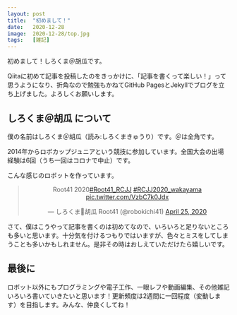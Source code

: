 ```yaml
---
layout: post
title:  "初めまして！"
date:   2020-12-28
image:  2020-12-28/top.jpg
tags:   [雑記]
---
```

初めまして！しろくま＠胡瓜です。

Qiitaに初めて記事を投稿したのをきっかけに、「記事を書くって楽しい！」って思うようになり、折角なので勉強もかねてGitHub PagesとJekyllでブログを立ち上げました。よろしくお願いします。

## しろくま＠胡瓜 について

僕の名前はしろくま＠胡瓜（読み:しろくまきゅうり）です。＠は全角です。

2014年からロボカップジュニアという競技に参加しています。全国大会の出場経験は6回（うち一回はコロナで中止）です。

こんな感じのロボットを作っています。
  
<center><blockquote class="twitter-tweet" data-theme="dark"><p lang="en" dir="ltr">Root41 2020<a href="https://twitter.com/hashtag/Root41_RCJJ?src=hash&amp;ref_src=twsrc%5Etfw">#Root41_RCJJ</a> <a href="https://twitter.com/hashtag/RCJJ2020_wakayama?src=hash&amp;ref_src=twsrc%5Etfw">#RCJJ2020_wakayama</a> <a href="https://t.co/VzbC7k0Jdx">pic.twitter.com/VzbC7k0Jdx</a></p>&mdash; しろくま🥒胡瓜 Root41 (@robokichi41) <a href="https://twitter.com/robokichi41/status/1253852634349330432?ref_src=twsrc%5Etfw">April 25, 2020</a></blockquote> <script async src="https://platform.twitter.com/widgets.js" charset="utf-8"></script></center>
  
さて、僕はこうやって記事を書くのは初めてなので、いろいろと足りないところも多いと思います。十分気を付けるつもりではいますが、色々とミスをしてしまうことも多いかもしれません。是非その時はおしえていただけたら嬉しいです。

## 最後に
  
ロボット以外にもプログラミングや電子工作、一眼レフや動画編集、その他雑記いろいろ書いていきたいと思います！更新頻度は2週間に一回程度（変動します）を目指します。みんな、仲良くしてね！